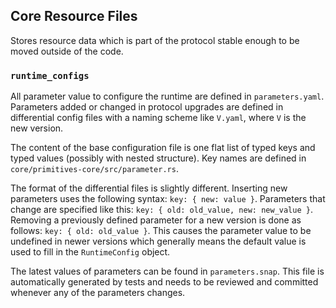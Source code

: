 ## Core Resource Files

Stores resource data which is part of the protocol stable enough to be moved outside of the code.

### `runtime_configs`

All parameter value to configure the runtime are defined in `parameters.yaml`.
Parameters added or changed in protocol upgrades are defined in differential
config files with a naming scheme like `V.yaml`, where `V` is the new version.

The content of the base configuration file is one flat list of typed keys and
typed values (possibly with nested structure). Key names are defined in
`core/primitives-core/src/parameter.rs`.

The format of the differential files is slightly different. Inserting new
parameters uses the following syntax: `key: { new: value }`.
Parameters that change are specified like this: `key: { old: old_value, new: new_value }`.
Removing a previously defined parameter for a new version is done as follows: 
`key: { old: old_value }`. This causes the parameter value to be undefined in newer
versions which generally means the default value is used to fill in the
`RuntimeConfig` object.

The latest values of parameters can be found in `parameters.snap`. This file is
automatically generated by tests and needs to be reviewed and committed whenever
any of the parameters changes.
